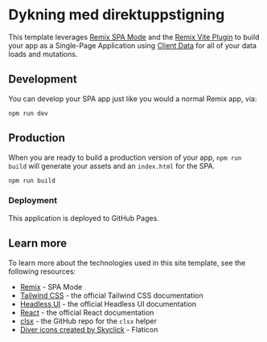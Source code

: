 # Dykning med direktuppstigning

This template leverages [Remix SPA Mode](https://remix.run/docs/en/main/future/spa-mode) and the [Remix Vite Plugin](https://remix.run/docs/en/main/future/vite) to build your app as a Single-Page Application using [Client Data](https://remix.run/docs/en/main/guides/client-data) for all of your data loads and mutations.

## Development

You can develop your SPA app just like you would a normal Remix app, via:

```shellscript
npm run dev
```

## Production

When you are ready to build a production version of your app, `npm run build` will generate your assets and an `index.html` for the SPA.

```shellscript
npm run build
```


### Deployment

This application is deployed to GitHub Pages.

## Learn more

To learn more about the technologies used in this site template, see the following resources:

- [Remix](https://remix.run/docs/en/main/future/spa-mode) - SPA Mode
- [Tailwind CSS](https://tailwindcss.com/docs) - the official Tailwind CSS documentation
- [Headless UI](https://headlessui.dev) - the official Headless UI documentation
- [React](https://react.dev) - the official React documentation
- [clsx](https://github.com/lukeed/clsx) - the GitHub repo for the `clsx` helper
- [Diver icons created by Skyclick](https://www.flaticon.com/free-icons/diver)  - Flaticon
